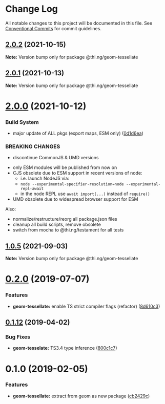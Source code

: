 # Change Log

All notable changes to this project will be documented in this file.
See [Conventional Commits](https://conventionalcommits.org) for commit guidelines.

## [2.0.2](https://github.com/thi-ng/umbrella/compare/@thi.ng/geom-tessellate@2.0.1...@thi.ng/geom-tessellate@2.0.2) (2021-10-15)

**Note:** Version bump only for package @thi.ng/geom-tessellate





## [2.0.1](https://github.com/thi-ng/umbrella/compare/@thi.ng/geom-tessellate@2.0.0...@thi.ng/geom-tessellate@2.0.1) (2021-10-13)

**Note:** Version bump only for package @thi.ng/geom-tessellate





# [2.0.0](https://github.com/thi-ng/umbrella/compare/@thi.ng/geom-tessellate@1.0.5...@thi.ng/geom-tessellate@2.0.0) (2021-10-12)


### Build System

* major update of ALL pkgs (export maps, ESM only) ([0d1d6ea](https://github.com/thi-ng/umbrella/commit/0d1d6ea9fab2a645d6c5f2bf2591459b939c09b6))


### BREAKING CHANGES

* discontinue CommonJS & UMD versions

- only ESM modules will be published from now on
- CJS obsolete due to ESM support in recent versions of node:
  - i.e. launch NodeJS via:
  - `node --experimental-specifier-resolution=node --experimental-repl-await`
  - in the node REPL use `await import(...)` instead of `require()`
- UMD obsolete due to widespread browser support for ESM

Also:
- normalize/restructure/reorg all package.json files
- cleanup all build scripts, remove obsolete
- switch from mocha to @thi.ng/testament for all tests






##  [1.0.5](https://github.com/thi-ng/umbrella/compare/@thi.ng/geom-tessellate@1.0.4...@thi.ng/geom-tessellate@1.0.5) (2021-09-03) 

**Note:** Version bump only for package @thi.ng/geom-tessellate 

#  [0.2.0](https://github.com/thi-ng/umbrella/compare/@thi.ng/geom-tessellate@0.1.17...@thi.ng/geom-tessellate@0.2.0) (2019-07-07) 

###  Features 

- **geom-tessellate:** enable TS strict compiler flags (refactor) ([8d610c3](https://github.com/thi-ng/umbrella/commit/8d610c3)) 

##  [0.1.12](https://github.com/thi-ng/umbrella/compare/@thi.ng/geom-tessellate@0.1.11...@thi.ng/geom-tessellate@0.1.12) (2019-04-02) 

###  Bug Fixes 

- **geom-tesselate:** TS3.4 type inference ([800c1c7](https://github.com/thi-ng/umbrella/commit/800c1c7)) 

#  0.1.0 (2019-02-05) 

###  Features 

- **geom-tessellate:** extract from geom as new package ([cb2429c](https://github.com/thi-ng/umbrella/commit/cb2429c))
